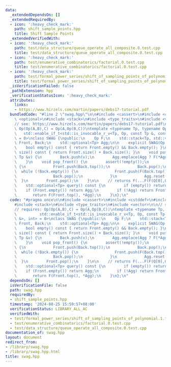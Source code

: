 ```yaml
---
data:
  _extendedDependsOn: []
  _extendedRequiredBy:
  - icon: ':heavy_check_mark:'
    path: shift_sample_points.hpp
    title: Shift Sample Points
  _extendedVerifiedWith:
  - icon: ':heavy_check_mark:'
    path: test/data_structure/queue_operate_all_composite.0.test.cpp
    title: test/data_structure/queue_operate_all_composite.0.test.cpp
  - icon: ':heavy_check_mark:'
    path: test/enumerative_combinatorics/factorial.0.test.cpp
    title: test/enumerative_combinatorics/factorial.0.test.cpp
  - icon: ':heavy_check_mark:'
    path: test/formal_power_series/shift_of_sampling_points_of_polynomial.1.test.cpp
    title: test/formal_power_series/shift_of_sampling_points_of_polynomial.1.test.cpp
  _isVerificationFailed: false
  _pathExtension: hpp
  _verificationStatusIcon: ':heavy_check_mark:'
  attributes:
    links:
    - https://www.hirzels.com/martin/papers/debs17-tutorial.pdf
  bundledCode: "#line 2 \"swag.hpp\"\n\n#include <cassert>\n#include <cstddef>\n#include\
    \ <optional>\n#include <stack>\n#include <type_traits>\n#include <vector>\n\n\
    // see: https://www.hirzels.com/martin/papers/debs17-tutorial.pdf\n// requires:\
    \ Op(Op(A,B),C) = Op(A,Op(B,C))\ntemplate <typename Tp, typename Op,\n       \
    \   std::enable_if_t<std::is_invocable_r_v<Tp, Op, const Tp &, const Tp &>, int>\
    \ = 0>\nclass SWAG {\npublic:\n    Op F;\n    std::stack<Tp, std::vector<Tp>>\
    \ Front, Back;\n    std::optional<Tp> Agg;\n\n    explicit SWAG(Op F) : F(F) {}\n\
    \    bool empty() const { return Front.empty() && Back.empty(); }\n    std::size_t\
    \ size() const { return Front.size() + Back.size(); }\n    void push_back(const\
    \ Tp &v) {\n        Back.push(v);\n        Agg.emplace(Agg ? F(*Agg, v) : v);\n\
    \    }\n    void pop_front() {\n        assert(!empty());\n        if (Front.empty())\
    \ {\n            Front.push(Back.top());\n            Back.pop();\n          \
    \  while (!Back.empty()) {\n                Front.push(F(Back.top(), Front.top()));\n\
    \                Back.pop();\n            }\n            Agg.reset();\n      \
    \  }\n        Front.pop();\n    }\n\n    // returns F(...F(F(Q[0],Q[1]),Q[2]),...,Q[N-1])\n\
    \    std::optional<Tp> query() const {\n        if (empty()) return {};\n    \
    \    if (Front.empty()) return Agg;\n        if (!Agg) return Front.top();\n \
    \       return F(Front.top(), *Agg);\n    }\n};\n"
  code: "#pragma once\n\n#include <cassert>\n#include <cstddef>\n#include <optional>\n\
    #include <stack>\n#include <type_traits>\n#include <vector>\n\n// see: https://www.hirzels.com/martin/papers/debs17-tutorial.pdf\n\
    // requires: Op(Op(A,B),C) = Op(A,Op(B,C))\ntemplate <typename Tp, typename Op,\n\
    \          std::enable_if_t<std::is_invocable_r_v<Tp, Op, const Tp &, const Tp\
    \ &>, int> = 0>\nclass SWAG {\npublic:\n    Op F;\n    std::stack<Tp, std::vector<Tp>>\
    \ Front, Back;\n    std::optional<Tp> Agg;\n\n    explicit SWAG(Op F) : F(F) {}\n\
    \    bool empty() const { return Front.empty() && Back.empty(); }\n    std::size_t\
    \ size() const { return Front.size() + Back.size(); }\n    void push_back(const\
    \ Tp &v) {\n        Back.push(v);\n        Agg.emplace(Agg ? F(*Agg, v) : v);\n\
    \    }\n    void pop_front() {\n        assert(!empty());\n        if (Front.empty())\
    \ {\n            Front.push(Back.top());\n            Back.pop();\n          \
    \  while (!Back.empty()) {\n                Front.push(F(Back.top(), Front.top()));\n\
    \                Back.pop();\n            }\n            Agg.reset();\n      \
    \  }\n        Front.pop();\n    }\n\n    // returns F(...F(F(Q[0],Q[1]),Q[2]),...,Q[N-1])\n\
    \    std::optional<Tp> query() const {\n        if (empty()) return {};\n    \
    \    if (Front.empty()) return Agg;\n        if (!Agg) return Front.top();\n \
    \       return F(Front.top(), *Agg);\n    }\n};\n"
  dependsOn: []
  isVerificationFile: false
  path: swag.hpp
  requiredBy:
  - shift_sample_points.hpp
  timestamp: '2024-08-25 15:59:57+08:00'
  verificationStatus: LIBRARY_ALL_AC
  verifiedWith:
  - test/formal_power_series/shift_of_sampling_points_of_polynomial.1.test.cpp
  - test/enumerative_combinatorics/factorial.0.test.cpp
  - test/data_structure/queue_operate_all_composite.0.test.cpp
documentation_of: swag.hpp
layout: document
redirect_from:
- /library/swag.hpp
- /library/swag.hpp.html
title: swag.hpp
---
```

